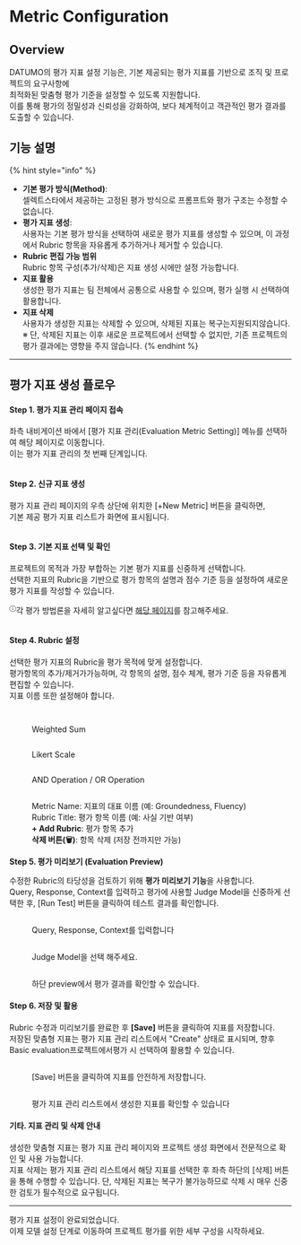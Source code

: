 # Metric Configuration

## Overview&#x20;

DATUMO의 평가 지표 설정 기능은, 기본 제공되는 평가 지표를 기반으로 조직 및 프로젝트의 요구사항에 \
최적화된 맞춤형 평가 기준을 설정할 수 있도록 지원합니다.\
이를 통해 평가의 정밀성과 신뢰성을 강화하여, 보다 체계적이고 객관적인 평가 결과를 도출할 수 있습니다.



## 기능 설명

{% hint style="info" %}
* **기본 평가 방식(Method)**: \
  셀렉트스타에서 제공하는 고정된 평가 방식으로 프롬프트와 평가 구조는 수정할 수 없습니다.
* **평가 지표 생성**: \
  사용자는 기본 평가 방식을 선택하여 새로운 평가 지표를 생성할 수 있으며, 이 과정에서 Rubric 항목을 자유롭게 추가하거나 제거할 수 있습니다.
* **Rubric 편집 가능 범위**\
  &#x20;Rubric 항목 구성(추가/삭제)은 지표 생성 시에만 설정 가능합니다.
* **지표 활용**\
  생성한 평가 지표는 팀 전체에서 공통으로 사용할 수 있으며, 평가 실행 시 선택하여 활용합니다.
* **지표 삭제**\
  사용자가 생성한 지표는 삭제할 수 있으며, 삭제된 지표는 복구는지원되지않습니다. \
  ※ 단, 삭제된 지표는 이후 새로운 프로젝트에서 선택할 수 없지만, 기존 프로젝트의 평가 결과에는 영향을 주지 않습니다.
{% endhint %}



***

## 평가 지표 생성 플로우

#### **Step 1. 평가 지표 관리 페이지 접속**&#x20;

좌측 내비게이션 바에서 \[평가 지표 관리(Evaluation Metric Setting)] 메뉴를 선택하여 해당 페이지로 이동합니다. \
이는 평가 지표 관리의 첫 번째 단계입니다.

<figure><img src="../../.gitbook/assets/image.png" alt=""><figcaption></figcaption></figure>



#### **Step 2. 신규 지표 생성**&#x20;

평가 지표 관리 페이지의 우측 상단에 위치한 \[+New Metric] 버튼을 클릭하면, \
기본 제공 평가 지표 리스트가 화면에 표시됩니다.

<figure><img src="../../.gitbook/assets/image (1).png" alt=""><figcaption></figcaption></figure>





#### **Step 3. 기본 지표 선택 및 확인**&#x20;

프로젝트의 목적과 가장 부합하는 기본 평가 지표를 신중하게 선택합니다.\
선택한 지표의 Rubric을 기반으로 평가 항목의 설명과 점수 기준 등을 설정하여 새로운 평가 지표를 작성할 수 있습니다.

<sup>ⓘ</sup>각 평가 방법론을 자세히 알고싶다면 [해당 페이지](../../key-concepts-and-terminology/key-concepts-and-terminology/evaluation-overview/evaluation-method.md)를 참고해주세요.

<figure><img src="../../.gitbook/assets/image (2).png" alt=""><figcaption></figcaption></figure>



#### **Step 4. Rubric 설정**&#x20;

선택한 평가 지표의 Rubric을 평가 목적에 맞게 설정합니다.\
평가항목의 추가/제거가가능하며, 각 항목의 설명, 점수 체계, 평가 기준 등을 자유롭게 편집할 수 있습니다.\
지표 이름 또한 설정해야 합니다.

<figure><img src="../../.gitbook/assets/image (100).png" alt=""><figcaption></figcaption></figure>

<div><figure><img src="../../.gitbook/assets/image (5).png" alt=""><figcaption><p>Weighted Sum</p></figcaption></figure> <figure><img src="../../.gitbook/assets/image (6).png" alt=""><figcaption><p>Likert Scale</p></figcaption></figure> <figure><img src="../../.gitbook/assets/image (3).png" alt=""><figcaption><p>AND Operation / OR Operation</p></figcaption></figure></div>

<figure><img src="../../.gitbook/assets/image (101).png" alt=""><figcaption><p>Metric Name: 지표의 대표 이름 (예: Groundedness, Fluency)<br>Rubric Title: 평가 항목 이름 (예: 사실 기반 여부)<br><strong>+ Add Rubric</strong>: 평가 항목 추가<br><strong>삭제 버튼(🗑)</strong>: 항목 삭제 (저장 전까지만 가능)</p></figcaption></figure>





**Step 5. 평가 미리보기 (Evaluation Preview)**&#x20;

수정한 Rubric의 타당성을 검토하기 위해 **평가 미리보기 기능**을 사용합니다.\
Query, Response, Context를 입력하고 평가에 사용할 Judge Model을 신중하게 선택한 후, \[Run Test] 버튼을 클릭하여 테스트 결과를 확인합니다.

<figure><img src="../../.gitbook/assets/image (60).png" alt=""><figcaption><p>Query, Response, Context를 입력합니다</p></figcaption></figure>

<figure><img src="../../.gitbook/assets/image (57).png" alt=""><figcaption><p>Judge Model을 선택 해주세요.</p></figcaption></figure>

<figure><img src="../../.gitbook/assets/image (59).png" alt=""><figcaption><p>하단 preview에서 평가 결과를 확인할 수 있습니다.</p></figcaption></figure>





#### **Step 6. 저장 및 활용**&#x20;

Rubric 수정과 미리보기를 완료한 후 **\[Save]** 버튼을 클릭하여 지표를 저장합니다.\
저장된 맞춤형 지표는 평가 지표 관리 리스트에서 "Create" 상태로 표시되며, 향후 Basic evaluation프로젝트에서평가 시 선택하여 활용할 수 있습니다.

<figure><img src="../../.gitbook/assets/image (61).png" alt=""><figcaption><p>[Save] 버튼을 클릭하여 지표를 안전하게 저장합니다. </p></figcaption></figure>

<figure><img src="../../.gitbook/assets/image (64).png" alt=""><figcaption><p>평가 지표 관리 리스트에서 생성한 지표를 확인할 수 있습니다</p></figcaption></figure>





#### **기타. 지표 관리 및 삭제 안내**

생성한 맞춤형 지표는 평가 지표 관리 페이지와 프로젝트 생성 화면에서 전문적으로 확인 및 사용 가능합니다. \
지표 삭제는 평가 지표 관리 리스트에서 해당 지표를 선택한 후 좌측 하단의 \[삭제] 버튼을 통해 수행할 수 있습니다. 단, 삭제된 지표는 복구가 불가능하므로 삭제 시 매우 신중한 검토가 필수적으로 요구됩니다.

***

평가 지표 설정이 완료되었습니다.\
이제 모델 설정 단계로 이동하여 프로젝트 평가를 위한 세부 구성을 시작하세요.
